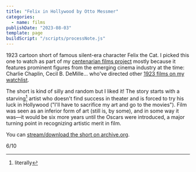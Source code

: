 ```yaml
---
title: "Felix in Hollywood by Otto Messmer"
categories:
  - name: films
publishDate: "2023-08-03"
template: page
buildScript: "/scripts/processNote.js"
---
```


1923 cartoon short of famous silent-era character Felix the Cat. I picked this one to watch as part of my [centenarian films project](/notes/watching-centenarian-films/) mostly because it features prominent figures from the emerging cinema industry at the time: Charlie Chaplin, Cecil B. DeMille... who've directed other [1923 films on my watchlist](/notes/watching-centenarian-films/).

The short is kind of silly and random but I liked it! The story starts with a starving[^1] artist who doesn't find success in theater and is forced to try his luck in Hollywood ("I'll have to sacrifice my art and go to the movies"). Film was seen as an inferior form of art (still is, by some), and in some way it was—it would be six more years until the Oscars were introduced, a major turning point in recognizing artistic merit in film.

You can [stream/download the short on archive.org](https://archive.org/details/FelixTheCat-FelixInHollywood1923).

6/10

[^1]: literally
